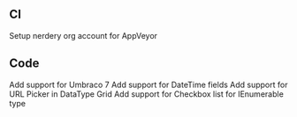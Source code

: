 ## CI

Setup nerdery org account for AppVeyor

## Code

Add support for Umbraco 7
Add support for DateTime fields
Add support for URL Picker in DataType Grid
Add support for Checkbox list for IEnumerable<string> type
